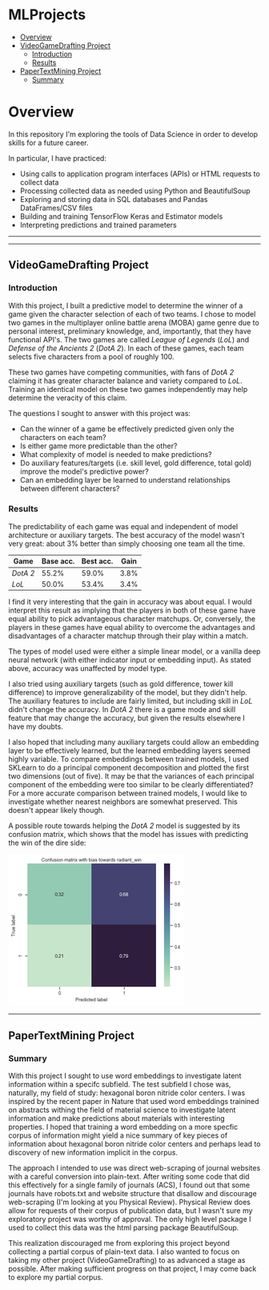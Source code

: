 # MLProjects

- [Overview](https://github.com/JoshEZiegler/MLProjects#Overview)
- [VideoGameDrafting Project](https://github.com/JoshEZiegler/MLProjects#videogamedrafting-project)
  - [Introduction](https://github.com/JoshEZiegler/MLProjects#Introduction)
  - [Results](https://github.com/JoshEZiegler/MLProjects#Results)
- [PaperTextMining Project](https://github.com/JoshEZiegler/MLProjects#papertextmining-project)
  - [Summary](https://github.com/JoshEZiegler/MLProjects#Summary)
# Overview

In this repository I'm exploring the tools of Data Science in order to develop skills for a future career.

In particular, I have practiced:
* Using calls to application program interfaces (APIs) or HTML requests to collect data
* Processing collected data as needed using Python and BeautifulSoup
* Exploring and storing data in SQL databases and Pandas DataFrames/CSV files
* Building and training TensorFlow Keras and Estimator models
* Interpreting predictions and trained parameters
---
---
## VideoGameDrafting Project
### Introduction
With this project, I built a predictive model to determine the winner of a game given the character selection of each of two teams. I chose to model two games in the multiplayer online battle arena (MOBA) game genre due to personal interest, preliminary knowledge, and, importantly, that they have functional API's. The two games are called *League of Legends* (*LoL*) and *Defense of the Ancients 2* (*DotA 2*). In each of these games, each team selects five characters from a pool of roughly 100. 

These two games have competing communities, with fans of *DotA 2* claiming it has greater character balance and variety compared to *LoL*. Training an identical model on these two games independently may help determine the veracity of this claim.

The questions I sought to answer with this project was:
* Can the winner of a game be effectively predicted given only the characters on each team?
* Is either game more predictable than the other?
* What complexity of model is needed to make predictions?
* Do auxiliary features/targets (i.e. skill level, gold difference, total gold) improve the model's predictive power?
* Can an embedding layer be learned to understand relationships between different characters?

### Results
The predictability of each game was equal and independent of model architecture or auxiliary targets. The best accuracy of the model wasn't very great: about 3% better than simply choosing one team all the time.

|   Game   | Base acc. | Best acc. | Gain |
| -------- | --------- | --------- | ---- |
| *DotA 2* | 55.2%     | 59.0%     | 3.8% |
| *LoL*    | 50.0%     | 53.4%     | 3.4% |

I find it very interesting that the gain in accuracy was about equal. I would interpret this result as implying that the players in both of these game have equal ability to pick advantageous character matchups. Or, conversely, the players in these games have equal ability to overcome the advantages and disadvantages of a character matchup through their play within a match.

The types of model used were either a simple linear model, or a vanilla deep neural network (with either indicator input or embedding input). As stated above, accuracy was unaffected by model type.

I also tried using auxiliary targets (such as gold difference, tower kill difference) to improve generalizability of the model, but they didn't help. The auxiliary features to include are fairly limited, but including skill in *LoL* didn't change the accuracy. In *DotA 2* there is a game mode and skill feature that may change the accuracy, but given the results elsewhere I have my doubts.

I also hoped that including many auxiliary targets could allow an embedding layer to be effectively learned, but the learned embedding layers seemed highly variable. To compare embeddings between trained models, I used SKLearn to do a principal component decomposition and plotted the first two dimensions (out of five). It may be that the variances of each principal component of the embedding were too similar to be clearly differentiated? For a more accurate comparison between trained models, I would like to investigate whether nearest neighbors are somewhat preserved. This doesn't appear likely though.

A possible route towards helping the *DotA 2* model is suggested by its confusion matrix, which shows that the model has issues with predicting the win of the dire side:

![Image of confusion matrix for dota2](https://github.com/JoshEZiegler/MLProjects/blob/master/VideoGameDrafting/Notes_and_results/dota2_ConfusionMatrix_linear_singletarget_1Dembedding_20200226.png)

---

## PaperTextMining Project

### Summary
With this project I sought to use word embeddings to investigate latent information within a specifc subfield. The test subfield I chose was, naturally, my field of study: hexagonal boron nitride color centers. I was inspired by the recent paper in Nature that used word embeddings trainined on abstracts withing the field of material science to investigate latent information and make predictions about materials with interesting properties. I hoped that training a word embedding on a more specfic corpus of information might yield a nice summary of key pieces of information about hexagonal boron nitride color centers and perhaps lead to discovery of new information implicit in the corpus.

The approach I intended to use was direct web-scraping of journal websites with a careful conversion into plain-text. After writing some code that did this effectively for a single family of journals (ACS), I found out that some journals have robots.txt and website structure that disallow and discourage web-scraping (I'm looking at you Physical Review). Physical Review does allow for requests of their corpus of publication data, but I wasn't sure my exploratory project was worthy of approval. The only high level package I used to collect this data was the html parsing package BeautifulSoup.

This realization discouraged me from exploring this project beyond collecting a partial corpus of plain-text data. I also wanted to focus on taking my other project (VideoGameDrafting) to as advanced a stage as possible. After making sufficient progress on that project, I may come back to explore my partial corpus.
